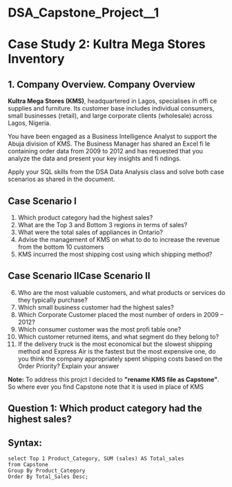 # DSA_Capstone_Project__1

# Case Study 2: Kultra Mega Stores Inventory

## 1. Company Overview. Company Overview

**Kultra Mega Stores (KMS)**, headquartered in Lagos, specialises in offi ce supplies and furniture. Its customer base includes individual consumers, small businesses (retail), and large corporate clients (wholesale) across Lagos, Nigeria.

You have been engaged as a Business Intelligence Analyst to support the Abuja division of KMS. The Business Manager has shared an Excel fi le containing order data from 2009 to 2012 and has requested that you analyze the data and present your key insights and fi ndings.

Apply your SQL skills from the DSA Data Analysis class and solve both case scenarios as shared in the document.

## Case Scenario I

1. Which product category had the highest sales?
2. What are the Top 3 and Bottom 3 regions in terms of sales?
3. What were the total sales of appliances in Ontario?
4. Advise the management of KMS on what to do to increase the revenue from the bottom 10 customers
5. KMS incurred the most shipping cost using which shipping method?

## Case Scenario IICase Scenario II

6. Who are the most valuable customers, and what products or services do they typically purchase?
7. Which small business customer had the highest sales?
8. Which Corporate Customer placed the most number of orders in 2009 – 2012?
9. Which consumer customer was the most profi table one?
10. Which customer returned items, and what segment do they belong to?
11. If the delivery truck is the most economical but the slowest shipping method and Express Air is the fastest but the most expensive one, do you think the company appropriately spent shipping costs based on the Order Priority? Explain your answer

**Note:** To address this projct I decided to **"rename KMS file as Capstone"**. So where ever you find Capstone note that it is used in place of KMS

## Question 1: Which product category had the highest sales?

## Syntax:

~~~ 
select Top 1 Product_Category, SUM (sales) AS Total_sales
from Capstone
Group By Product_Category
Order By Total_Sales Desc;

